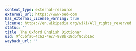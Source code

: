 ```yaml
---
content_type: external-resource
external_url: https://www-oed-com
has_external_license_warning: true
license: https://en.wikipedia.org/wiki/All_rights_reserved
status: ''
title: The Oxford English Dictionar
uid: 9fc5bfa6-4c62-4e27-988b-18d5f8c2b16c
wayback_url: ''
---
```

